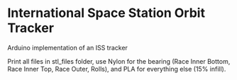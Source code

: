 # International Space Station Orbit Tracker

Arduino implementation of an ISS tracker

Print all files in stl_files folder, use Nylon for the bearing (Race Inner Bottom, Race Inner Top, Race Outer, Rolls), and PLA for everything else (15% infill).